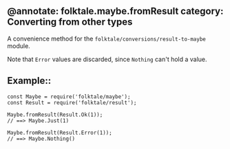 @annotate: folktale.maybe.fromResult
category: Converting from other types
---

A convenience method for the `folktale/conversions/result-to-maybe` module.

Note that `Error` values are discarded, since `Nothing` can't hold a value.


## Example::

    const Maybe = require('folktale/maybe');
    const Result = require('folktale/result');
    
    Maybe.fromResult(Result.Ok(1));
    // ==> Maybe.Just(1)
    
    Maybe.fromResult(Result.Error(1));
    // ==> Maybe.Nothing()
